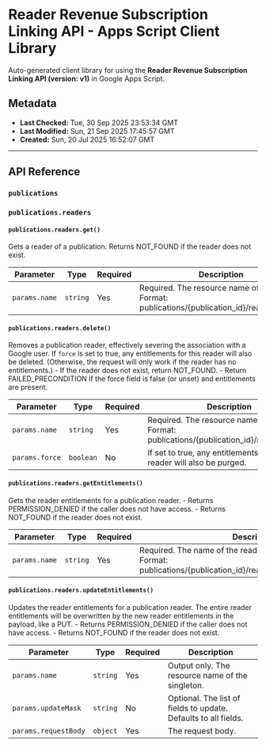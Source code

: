 # Reader Revenue Subscription Linking API - Apps Script Client Library

Auto-generated client library for using the **Reader Revenue Subscription Linking API (version: v1)** in Google Apps Script.

## Metadata

- **Last Checked:** Tue, 30 Sep 2025 23:53:34 GMT
- **Last Modified:** Sun, 21 Sep 2025 17:45:57 GMT
- **Created:** Sun, 20 Jul 2025 16:52:07 GMT



---

## API Reference

### `publications`

### `publications.readers`

#### `publications.readers.get()`

Gets a reader of a publication. Returns NOT_FOUND if the reader does not exist.

| Parameter | Type | Required | Description |
|---|---|---|---|
| `params.name` | `string` | Yes | Required. The resource name of the reader. Format: publications/{publication_id}/readers/{ppid} |

#### `publications.readers.delete()`

Removes a publication reader, effectively severing the association with a Google user. If `force` is set to true, any entitlements for this reader will also be deleted. (Otherwise, the request will only work if the reader has no entitlements.) - If the reader does not exist, return NOT_FOUND. - Return FAILED_PRECONDITION if the force field is false (or unset) and entitlements are present.

| Parameter | Type | Required | Description |
|---|---|---|---|
| `params.name` | `string` | Yes | Required. The resource name of the reader. Format: publications/{publication_id}/readers/{ppid} |
| `params.force` | `boolean` | No | If set to true, any entitlements under the reader will also be purged. |

#### `publications.readers.getEntitlements()`

Gets the reader entitlements for a publication reader. - Returns PERMISSION_DENIED if the caller does not have access. - Returns NOT_FOUND if the reader does not exist.

| Parameter | Type | Required | Description |
|---|---|---|---|
| `params.name` | `string` | Yes | Required. The name of the reader entitlements to retrieve. Format: publications/{publication_id}/readers/{reader_id}/entitlements |

#### `publications.readers.updateEntitlements()`

Updates the reader entitlements for a publication reader. The entire reader entitlements will be overwritten by the new reader entitlements in the payload, like a PUT. - Returns PERMISSION_DENIED if the caller does not have access. - Returns NOT_FOUND if the reader does not exist.

| Parameter | Type | Required | Description |
|---|---|---|---|
| `params.name` | `string` | Yes | Output only. The resource name of the singleton. |
| `params.updateMask` | `string` | No | Optional. The list of fields to update. Defaults to all fields. |
| `params.requestBody` | `object` | Yes | The request body. |